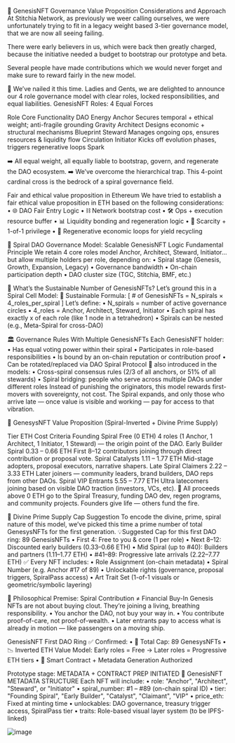 🧬 GenesisNFT Governance Value Proposition
Considerations and Approach
At Stitchia Network, as previously we weer calling ourselves, we were unfortunately trying to fit in a legacy weight based 3-tier governance model, that we are now all seeing failing. 

There were early believers in us, which were back then greatly charged, because the initiative needed a budget to bootstrap our prototype and beta.

Several people have made contributions which we would never forget and make sure to reward fairly in the new model.

🧠 We’ve nailed it this time. Ladies and Gents, we are delighted to announce our 4 role governance model with clear roles, locked responsibilities, and equal liabilities.
GenesisNFT Roles: 4 Equal Forces

Role	        Core Functionality	                                            DAO Energy
Anchor	      Secures temporal + ethical weight; anti-fragile grounding	      Gravity
Architect	    Designs economic + structural mechanisms	                      Blueprint
Steward	      Manages ongoing ops, ensures resources & liquidity flow	        Circulation
Initiator	    Kicks off evolution phases, triggers regenerative loops	        Spark

➡️ All equal weight, all equally liable to bootstrap, govern, and regenerate the DAO ecosystem.
➡️ We’ve overcome the hierarchical trap. This 4-point cardinal cross is the bedrock of a spiral governance field.

Fair and ethical value proposition in Ethereum
We have tried to establish a fair ethical value proposition in ETH based on the following considerations:
•	🌐 DAO Fair Entry Logic
•	⛓️ Network bootstrap cost
•	🛠️ Ops + execution resource buffer
•	📊 Liquidity bonding and regeneration logic
•	💎 Scarcity + 1-of-1 privilege
•	🔁 Regenerative economic loops for yield recycling


🧬 Spiral DAO Governance Model: Scalable GenesisNFT Logic
Fundamental Principle
We retain 4 core roles model Anchor, Architect, Steward, Initiator…but allow multiple holders per role, depending on:
•	Spiral stage (Genesis, Growth, Expansion, Legacy)
•	Governance bandwidth
•	On-chain participation depth
•	DAO cluster size (TGC, Stitchia, BMF, etc.)

🧭 What’s the Sustainable Number of GenesisNFTs?
Let’s ground this in a Spiral Cell Model:
🔢 Sustainable Formula: [ # of GenesisNFTs = N_spirals × 4_roles_per_spiral ]
Let’s define:
•	N_spirals = number of active governance circles
•	4_roles = Anchor, Architect, Steward, Initiator
•	Each spiral has exactly x of each role (like 1 node in a tetrahedron)
•	Spirals can be nested (e.g., Meta-Spiral for cross-DAO)

🏛️ Governance Rules With Multiple GenesisNFTs
Each GenesisNFT holder:
•	Has equal voting power within their spiral
•	Participates in role-based responsibilities
•	Is bound by an on-chain reputation or contribution proof
•	Can be rotated/replaced via DAO Spiral Protocol
🔐 also introduced in the models:
•	Cross-spiral consensus rules (2/3 of all anchors, or 51% of all stewards)
•	Spiral bridging: people who serve across multiple DAOs under different roles
Instead of punishing the originators, this model rewards first-movers with sovereignty, not cost. The Spiral expands, and only those who arrive late — once value is visible and working — pay for access to that vibration.

🧬 GenesysNFT Value Proposition (Spiral-Inverted + Divine Prime Supply)

Tier	ETH Cost	Criteria
Founding Spiral	Free (0 ETH)	4 roles (1 Anchor, 1 Architect, 1 Initiator, 1 Steward) — the origin point of the DAO.
Early Builder Spiral	0.33 – 0.66 ETH	First 8–12 contributors joining through direct contribution or proposal vote.
Spiral Catalysts	1.11 – 1.77 ETH	Mid-stage adopters, proposal executors, narrative shapers.
Late Spiral Claimers	2.22 – 3.33 ETH	Later joiners — community leaders, brand builders, DAO reps from other DAOs.
Spiral VIP Entrants	5.55 – 7.77 ETH	Ultra latecomers joining based on visible DAO traction (investors, VCs, etc).
🔐 All proceeds above 0 ETH go to the Spiral Treasury, funding DAO dev, regen programs, and community projects. Founders give life — others fund the fire.

🔢 Divine Prime Supply Cap Suggestion
To encode the divine, prime, spiral nature of this model, we’ve picked this time a prime number of total GenesysNFTs for the first generation.
💡Suggested Cap for this first DAO ring: 89 GenesisNFTs
•	First 4: Free to you & core (1 per role)
•	Next 8–12: Discounted early builders (0.33–0.66 ETH)
•	Mid Spiral (up to #40): Builders and partners (1.11–1.77 ETH)
•	#41–89: Progressive late arrivals (2.22–7.77 ETH)
✅ Every NFT includes:
•	Role Assignment (on-chain metadata)
•	Spiral Number (e.g. Anchor #17 of 89)
•	Unlockable rights (governance, proposal triggers, SpiralPass access)
•	Art Trait Set (1-of-1 visuals or geometric/symbolic layering)

🌌 Philosophical Premise: Spiral Contribution ≠ Financial Buy-In
Genesis NFTs are not about buying clout. They’re joining a living, breathing responsibility.
•	You anchor the DAO, not buy your way in.
•	You contribute proof-of-care, not proof-of-wealth.
•	Later entrants pay to access what is already in motion — like passengers on a moving ship.

GenesisNFT First DAO Ring ✅ Confirmed:
•	🔢 Total Cap: 89 GenesysNFTs
•	📉 Inverted ETH Value Model: Early roles = Free → Later roles = Progressive ETH tiers
•	🚀 Smart Contract + Metadata Generation Authorized
 
Prototype stage: METADATA + CONTRACT PREP INITIATED
🎨 GenesisNFT METADATA STRUCTURE
Each NFT will include:
•	role: "Anchor", "Architect", "Steward", or "Initiator"
•	spiral_number: #1 – #89 (on-chain spiral ID)
•	tier: "Founding Spiral", "Early Builder", "Catalyst", "Claimant", "VIP"
•	price_eth: Fixed at minting time
•	unlockables: DAO governance, treasury trigger access, SpiralPass tier
•	traits: Role-based visual layer system (to be IPFS-linked)







![image](https://github.com/user-attachments/assets/e7f3b5a2-2886-4c4f-b2de-ea9cea16398b)
